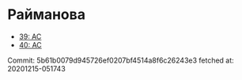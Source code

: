 # Райманова
- [39: AC](39.md)
- [40: AC](40.md)

Commit: 5b61b0079d945726ef0207bf4514a8f6c26243e3
 fetched at: 20201215-051743
